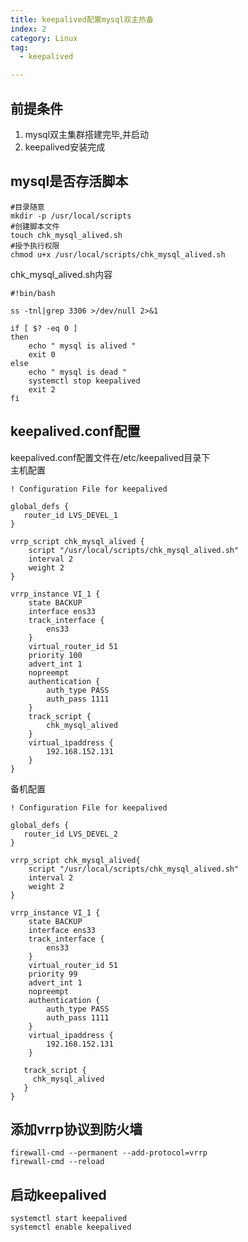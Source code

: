 ```yaml
---
title: keepalived配置mysql双主热备
index: 2
category: Linux
tag:
  - keepalived

---
```


## 前提条件
1. mysql双主集群搭建完毕,并启动
2. keepalived安装完成

## mysql是否存活脚本

```shell
#目录随意
mkdir -p /usr/local/scripts
#创建脚本文件
touch chk_mysql_alived.sh
#授予执行权限
chmod u+x /usr/local/scripts/chk_mysql_alived.sh
```

chk_mysql_alived.sh内容
```shell
#!bin/bash

ss -tnl|grep 3306 >/dev/null 2>&1

if [ $? -eq 0 ]
then
    echo " mysql is alived "
    exit 0
else
    echo " mysql is dead "
    systemctl stop keepalived
    exit 2
fi

```

## keepalived.conf配置
keepalived.conf配置文件在/etc/keepalived目录下  
主机配置  
```shell
! Configuration File for keepalived

global_defs {
   router_id LVS_DEVEL_1
}

vrrp_script chk_mysql_alived {
    script "/usr/local/scripts/chk_mysql_alived.sh"
    interval 2
    weight 2
}

vrrp_instance VI_1 {
    state BACKUP
    interface ens33
    track_interface {
        ens33
    }
    virtual_router_id 51
    priority 100
    advert_int 1
    nopreempt
    authentication {
        auth_type PASS
        auth_pass 1111
    }
    track_script {
        chk_mysql_alived
    }
    virtual_ipaddress {
        192.168.152.131
    }
}

```
备机配置  
```shell
! Configuration File for keepalived

global_defs {
   router_id LVS_DEVEL_2
}

vrrp_script chk_mysql_alived{
    script "/usr/local/scripts/chk_mysql_alived.sh"
    interval 2
    weight 2
}

vrrp_instance VI_1 {
    state BACKUP
    interface ens33
    track_interface {
        ens33
    }
    virtual_router_id 51
    priority 99
    advert_int 1
    nopreempt
    authentication {
        auth_type PASS
        auth_pass 1111
    }
    virtual_ipaddress {
        192.168.152.131
    }

   track_script {
     chk_mysql_alived
   }
}

```

## 添加vrrp协议到防火墙
```shell
firewall-cmd --permanent --add-protocol=vrrp
firewall-cmd --reload
```

## 启动keepalived

```shell
systemctl start keepalived
systemctl enable keepalived
```